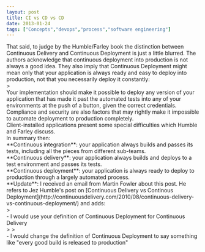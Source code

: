 ```yaml
---
layout: post
title: CI vs CD vs CD
date: 2013-01-24
tags: ["Concepts","devops","process","software engineering"]
---
```


<div>That said, to judge by the Humble/Farley book the distinction between Continuous Delivery and Continuous Deployment is just a little blurred. The authors acknowledge that continuous deployment into production is not always a good idea. They also imply that Continuous Deployment might mean only that your application is always ready and easy to deploy into production, not that you necessarily deploy it constantly:</div>
> <div>Your implementation should make it possible to deploy any version of your application that has made it past the automated tests into any of your environments at the push of a button, given the correct credentials.</div>
<div>Compliance and security are also factors that may rightly make it impossible to automate deployment to production completely.</div>
<div>Client-installed applications present some special difficulties which Humble and Farley discuss.</div>
<div>In summary then:</div>
<div>**Continuous integration**: your application always builds and passes its tests, including all the pieces from different sub-teams.</div>
<div>**Continuous delivery**: your application always builds and deploys to a test environment and passes its tests.</div>
<div>**Continuous deployment**: your application is always ready to deploy to production through a largely automated process.</div>
<div>**Update**: I received an email from Martin Fowler about this post. He refers to Jez Humble's post on [Continuous Delivery vs Continous Deployment](http://continuousdelivery.com/2010/08/continuous-delivery-vs-continuous-deployment/) and adds:</div>
> <div>- I would use your definition of Continuous Deployment for Continuous Delivery</div>> 
> <div>- I would change the definition of Continuous Deployment to say something like "every good build is released to production"</div>